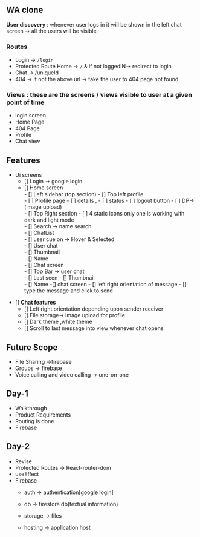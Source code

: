 ## WA clone
**User discovery** :  whenever user logs in it will be shown in the left chat screen -> all the users will be visible 

### Routes
* Login -> `/login` 
* Protected Route  Home -> `/`  & if not loggedIN-> redirect to login 
* Chat  -> /uniqueId
* 404 -> if not the above url -> take the user to 404 page not found

### Views : these are the screens / views visible to user at a given point of time 
* login screen
* Home Page 
* 404 Page
* Profile
* Chat view

## Features
* Ui screens  
  - [] Login \-\> google login   
  - [] Home screen  
        - [] Left sidebar (top section)
              - [] Top left profile   
                    - [ ] Profile page 
                      - [ ] details ,
                      - [ ] status 
                      - [ ] logout button
                      - [ ] DP-> (image upload)  
              - [] Top Right section 
                    - [ ] 4 static icons only one is working with dark and light mode  
        - [] Search \-\> name search  
        - [] ChatList  
            - [] user cue on -> Hover  & Selected  
            - [] User chat  
               - [] Thumbnail  
               - [] Name          
        - [] Chat screen   
              - [] Top Bar \-\> user chat  
                    - [] Last seen
                    - [] Thumbnail  
                    - [] Name 
            -[] chat screen 
                - [] left right orientation of message
                - [] type the message and click to send 
 - [] **Chat features**  
    - [] Left right orientation depending upon sender receiver 
    - [] File storage-\> image upload for profile 
    - [] Dark theme ,white theme
    - [] Scroll to last message into view whenever chat opens
                   
## Future Scope
* File Sharing ->firebase
* Groups -> firebase
* Voice calling and video calling -> one-on-one 

## Day-1
* Walkthrough
* Product Requirements
* Routing is done
* Firebase

## Day-2

* Revise 
* Protected Routes -> React-router-dom
* useEffect
* Firebase 
  * auth -> authentication[google login]

  * db -> firestore db(textual information)
  * storage -> files 
  * hosting -> application host
 



